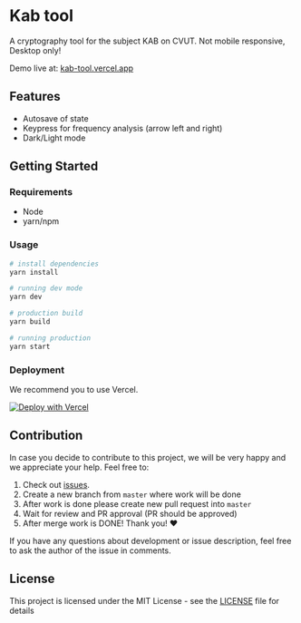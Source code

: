 # Kab tool

A cryptography tool for the subject KAB on CVUT.
Not mobile responsive, Desktop only!

Demo live at: [kab-tool.vercel.app](https://kab-tool.vercel.app/)

## Features

- Autosave of state
- Keypress for frequency analysis (arrow left and right)
- Dark/Light mode

## Getting Started

### Requirements

- Node
- yarn/npm

### Usage

```bash
# install dependencies
yarn install

# running dev mode
yarn dev

# production build
yarn build

# running production
yarn start
```

### Deployment

We recommend you to use Vercel.

[![Deploy with Vercel](https://vercel.com/button)](https://vercel.com/new/clone?repository-url=https%3A%2F%2Fgithub.com%2Falexnguyen98%2Fkab-tool)

## Contribution

In case you decide to contribute to this project, we will be very happy and we appreciate your help. Feel free to:

1. Check out [issues](https://github.com/alexnguyen98/kab-tool/issues).
2. Create a new branch from `master` where work will be done
3. After work is done please create new pull request into `master`
4. Wait for review and PR approval (PR should be approved)
5. After merge work is DONE! Thank you! :heart:

If you have any questions about development or issue description, feel free to ask the author of the issue in comments.

## License

This project is licensed under the MIT License - see the [LICENSE](LICENSE) file for details
